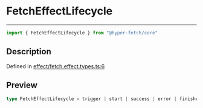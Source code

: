 

# FetchEffectLifecycle

<div class="api-docs__separator" data-reactroot="">

---

</div><div class="api-docs__import" data-reactroot="">

```ts
import { FetchEffectLifecycle } from "@hyper-fetch/core"
```

</div><div class="api-docs__section">

## Description

</div><div class="api-docs__description"><span class="api-docs__do-not-parse">



</span></div><p class="api-docs__definition">

Defined in [effect/fetch.effect.types.ts:6](https://github.com/BetterTyped/hyper-fetch/blob/c746dc1f/packages/core/src/effect/fetch.effect.types.ts#L6)

</p><div class="api-docs__section">

## Preview

</div><div class="api-docs__preview type single">

```ts
type FetchEffectLifecycle = trigger | start | success | error | finished;
```

</div>